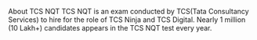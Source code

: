 About TCS NQT
TCS NQT is an exam conducted by TCS(Tata Consultancy Services) to hire for the role of TCS Ninja and TCS Digital.
 Nearly 1 million (10 Lakh+) candidates appears in the TCS NQT test every year.
 
